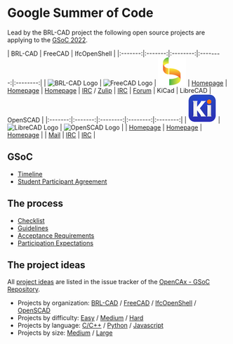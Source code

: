 # Google Summer of Code

Lead by the BRL-CAD project the following open source projects are applying to the [GSoC 2022](https://developers.google.com/open-source/gsoc/).

| BRL-CAD | FreeCAD | IfcOpenShell |
|:-------:|:-------:|:--------:|:--------:|:--------:|
| ![BRL-CAD Logo](assets/logos/brlcad_64.png) | ![FreeCAD Logo](assets/logos/freecad_64.png) | ![IfcOpenShell Logo](assets/logos/ifcopenshell_64.png)
| [Homepage](https://brlcad.org/) | [Homepage](https://www.freecadweb.org/) | [Homepage](http://www.ifcopenshell.org/)
| [IRC](https://web.libera.chat/?channel=#brlcad) / [Zulip](https://brlcad.zulipchat.com/#) | [IRC](https://web.libera.chat/?channel=#freecad) | [Forum](https://sourceforge.net/p/ifcopenshell/discussion/)
| KiCad | LibreCAD | OpenSCAD |
|:-------:|:-------:|:--------:|:--------:|:--------:|
| ![KiCad Logo](assets/logos/kicad_64.png) | ![LibreCAD Logo](assets/logos/librecad_64.png) | ![OpenSCAD Logo](assets/logos/openscad_64.png) |
| [Homepage](https://www.kicad.org/) | [Homepage](https://www.librecad.org/) | [Homepage](https://www.openscad.org/) |
| [Mail](mailto:gsoc@kicad.org) | [IRC](https://web.libera.chat/?channel=#librecad) | [IRC](https://web.libera.chat/?channel=#openscad) |

## GSoC
* [Timeline](https://developers.google.com/open-source/gsoc/timeline)
* [Student Participant Agreement](https://summerofcode.withgoogle.com/terms/student)

## The process

* [Checklist](gsoc_checklist.html)
* [Guidelines](gsoc_guidelines.html)
* [Acceptance Requirements](gsoc_acceptance.html)
* [Participation Expectations](gsoc_expectations.html)

## The project ideas

All [project ideas](https://github.com/opencax/GSoC/issues?q=is%3Aissue+is%3Aopen+label%3A%22GSoC+2022%22) are listed in the issue tracker of the [OpenCAx - GSoC Repository](https://github.com/opencax/GSoC).

* Projects by organization: [BRL-CAD](https://github.com/opencax/GSoC/issues?q=is%3Aopen+sort%3Aupdated-desc+label%3A%22GSoC+2022%22+label%3A%22Project%3A+BRL-CAD%22) / [FreeCAD](https://github.com/opencax/GSoC/issues?q=is%3Aopen+sort%3Aupdated-desc+label%3A%22GSoC+2022%22+label%3A%22Project%3A+FreeCAD%22) / [IfcOpenShell](https://github.com/opencax/GSoC/issues?q=is%3Aopen+sort%3Aupdated-desc+label%3A%22GSoC+2022%22+label%3A%22Project%3A+IfcOpenShell%22) / [OpenSCAD](https://github.com/opencax/GSoC/issues?q=is%3Aopen+sort%3Aupdated-desc+label%3A%22GSoC+2022%22+label%3A%22Project%3A+OpenSCAD%22)
* Projects by difficulty: [Easy](https://github.com/opencax/GSoC/issues?q=is%3Aissue+is%3Aopen+sort%3Aupdated-desc+label%3A%22GSoC+2022%22+label%3A%22Difficulty%3A+Easy%22) / [Medium](https://github.com/opencax/GSoC/issues?q=is%3Aissue+is%3Aopen+sort%3Aupdated-desc+label%3A%22GSoC+2022%22+label%3A%22Difficulty%3A+Medium%22) / [Hard](https://github.com/opencax/GSoC/issues?q=is%3Aissue+is%3Aopen+sort%3Aupdated-desc+label%3A%22GSoC+2022%22+label%3A%22Difficulty%3A+Hard%22)
* Projects by language: [C/C++](https://github.com/opencax/GSoC/issues?q=is%3Aissue+is%3Aopen+sort%3Aupdated-desc+label%3A%22GSoC+2022%22+label%3A%22Lang%3A+C%2FC%2B%2B%22) / [Python](https://github.com/opencax/GSoC/issues?q=is%3Aissue+is%3Aopen+sort%3Aupdated-desc+label%3A%22GSoC+2022%22+label%3A%22Lang%3A+Python%22) / [Javascript](https://github.com/opencax/GSoC/issues?q=is%3Aopen+sort%3Aupdated-desc+label%3A%22GSoC+2022%22+label%3A%22Lang%3A+Javascript%22)
* Projects by size: [Medium](https://github.com/opencax/GSoC/issues?q=is%3Aissue+is%3Aopen+sort%3Aupdated-desc+label%3A%22GSoC+2022%22+label%3A%22Size%3A+Medium+%28175h%29%22) / [Large](https://github.com/opencax/GSoC/issues?q=is%3Aissue+is%3Aopen+sort%3Aupdated-desc+label%3A%22GSoC+2022%22+label%3A%22Size%3A+Large+%28350h%29%22)

